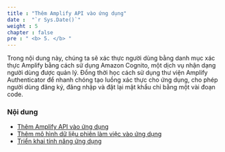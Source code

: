```yaml
---
title : "Thêm Amplify API vào ứng dụng"
date :  "`r Sys.Date()`" 
weight : 5
chapter : false
pre : " <b> 5. </b> "
---
```


Trong nội dung này, chúng ta sẽ xác thực người dùng bằng danh mục xác thực Amplify bằng cách sử dụng Amazon Cognito, một dịch vụ nhận dạng người dùng được quản lý. 
Đồng thời học cách sử dụng thư viện Amplify Authenticator để nhanh chóng tạo luồng xác thực cho ứng dụng, cho phép người dùng đăng ký, đăng nhập và đặt lại mật khẩu chỉ bằng một vài đoạn code.

### Nội dung
  - [Thêm Amplify API vào ứng dụng](5.1-addAPI/)
  - [Thêm mô hình dữ liệu phiên làm việc vào ứng dụng](5.2-addData/)
  - [Triển khai tính năng ứng dụng](5.3-upFeature/)
